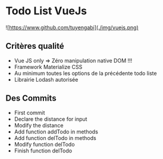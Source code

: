 # Todo List VueJs

![https://www.github.com/tuyengabi](./img/vuejs.png)

**Critères qualité**
-------------------
* Vue JS only => Zéro manipulation native DOM !!! 
* Framework Materialize CSS
* Au minimum toutes les options de la précédente todo liste 
* Librairie Lodash autorisée

**Des Commits**
-------------------
* First commit
* Declare the distance for input
* Modify the distance
* Add function addTodo in methods
* Add function delTodo in methods
* Modify function delTodo
* Finish function delTodo
